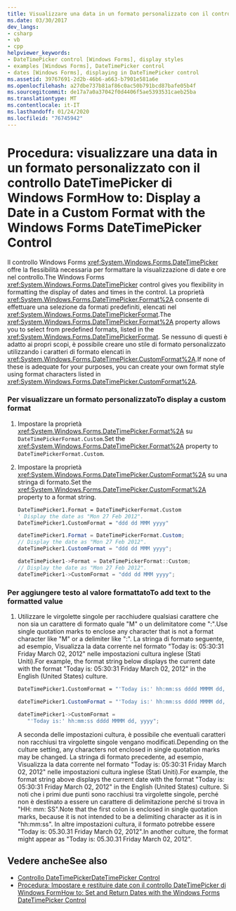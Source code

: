 ```yaml
---
title: Visualizzare una data in un formato personalizzato con il controllo DateTimePicker
ms.date: 03/30/2017
dev_langs:
- csharp
- vb
- cpp
helpviewer_keywords:
- DateTimePicker control [Windows Forms], display styles
- examples [Windows Forms], DateTimePicker control
- dates [Windows Forms], displaying in DateTimePicker control
ms.assetid: 39767691-2d2b-46b6-a663-b7901e581a6e
ms.openlocfilehash: a27dbe737b81af86c0ac50b791bcd87bafe05b4f
ms.sourcegitcommit: de17a7a0a37042f0d4406f5ae5393531caeb25ba
ms.translationtype: MT
ms.contentlocale: it-IT
ms.lasthandoff: 01/24/2020
ms.locfileid: "76745942"
---
```

# <a name="how-to-display-a-date-in-a-custom-format-with-the-windows-forms-datetimepicker-control"></a><span data-ttu-id="9aaf3-102">Procedura: visualizzare una data in un formato personalizzato con il controllo DateTimePicker di Windows Form</span><span class="sxs-lookup"><span data-stu-id="9aaf3-102">How to: Display a Date in a Custom Format with the Windows Forms DateTimePicker Control</span></span>
<span data-ttu-id="9aaf3-103">Il controllo Windows Forms <xref:System.Windows.Forms.DateTimePicker> offre la flessibilità necessaria per formattare la visualizzazione di date e ore nel controllo.</span><span class="sxs-lookup"><span data-stu-id="9aaf3-103">The Windows Forms <xref:System.Windows.Forms.DateTimePicker> control gives you flexibility in formatting the display of dates and times in the control.</span></span> <span data-ttu-id="9aaf3-104">La proprietà <xref:System.Windows.Forms.DateTimePicker.Format%2A> consente di effettuare una selezione da formati predefiniti, elencati nel <xref:System.Windows.Forms.DateTimePickerFormat>.</span><span class="sxs-lookup"><span data-stu-id="9aaf3-104">The <xref:System.Windows.Forms.DateTimePicker.Format%2A> property allows you to select from predefined formats, listed in the <xref:System.Windows.Forms.DateTimePickerFormat>.</span></span> <span data-ttu-id="9aaf3-105">Se nessuno di questi è adatto ai propri scopi, è possibile creare uno stile di formato personalizzato utilizzando i caratteri di formato elencati in <xref:System.Windows.Forms.DateTimePicker.CustomFormat%2A>.</span><span class="sxs-lookup"><span data-stu-id="9aaf3-105">If none of these is adequate for your purposes, you can create your own format style using format characters listed in <xref:System.Windows.Forms.DateTimePicker.CustomFormat%2A>.</span></span>  
  
### <a name="to-display-a-custom-format"></a><span data-ttu-id="9aaf3-106">Per visualizzare un formato personalizzato</span><span class="sxs-lookup"><span data-stu-id="9aaf3-106">To display a custom format</span></span>  
  
1. <span data-ttu-id="9aaf3-107">Impostare la proprietà <xref:System.Windows.Forms.DateTimePicker.Format%2A> su `DateTimePickerFormat.Custom`.</span><span class="sxs-lookup"><span data-stu-id="9aaf3-107">Set the <xref:System.Windows.Forms.DateTimePicker.Format%2A> property to `DateTimePickerFormat.Custom`.</span></span>  
  
2. <span data-ttu-id="9aaf3-108">Impostare la proprietà <xref:System.Windows.Forms.DateTimePicker.CustomFormat%2A> su una stringa di formato.</span><span class="sxs-lookup"><span data-stu-id="9aaf3-108">Set the <xref:System.Windows.Forms.DateTimePicker.CustomFormat%2A> property to a format string.</span></span>  
  
    ```vb  
    DateTimePicker1.Format = DateTimePickerFormat.Custom  
    ' Display the date as "Mon 27 Feb 2012".  
    DateTimePicker1.CustomFormat = "ddd dd MMM yyyy"  
    ```  
  
    ```csharp  
    dateTimePicker1.Format = DateTimePickerFormat.Custom;  
    // Display the date as "Mon 27 Feb 2012".  
    dateTimePicker1.CustomFormat = "ddd dd MMM yyyy";  
    ```  
  
    ```cpp  
    dateTimePicker1->Format = DateTimePickerFormat::Custom;  
    // Display the date as "Mon 27 Feb 2012".  
    dateTimePicker1->CustomFormat = "ddd dd MMM yyyy";  
    ```  
  
### <a name="to-add-text-to-the-formatted-value"></a><span data-ttu-id="9aaf3-109">Per aggiungere testo al valore formattato</span><span class="sxs-lookup"><span data-stu-id="9aaf3-109">To add text to the formatted value</span></span>  
  
1. <span data-ttu-id="9aaf3-110">Utilizzare le virgolette singole per racchiudere qualsiasi carattere che non sia un carattere di formato quale "M" o un delimitatore come ":".</span><span class="sxs-lookup"><span data-stu-id="9aaf3-110">Use single quotation marks to enclose any character that is not a format character like "M" or a delimiter like ":".</span></span> <span data-ttu-id="9aaf3-111">La stringa di formato seguente, ad esempio, Visualizza la data corrente nel formato "Today is: 05:30:31 Friday March 02, 2012" nelle impostazioni cultura inglese (Stati Uniti).</span><span class="sxs-lookup"><span data-stu-id="9aaf3-111">For example, the format string below displays the current date with the format "Today is: 05:30:31 Friday March 02, 2012" in the English (United States) culture.</span></span>  
  
    ```vb  
    DateTimePicker1.CustomFormat = "'Today is:' hh:mm:ss dddd MMMM dd, yyyy"  
    ```  
  
    ```csharp  
    dateTimePicker1.CustomFormat = "'Today is:' hh:mm:ss dddd MMMM dd, yyyy";  
    ```  
  
    ```cpp  
    dateTimePicker1->CustomFormat =  
       "'Today is:' hh:mm:ss dddd MMMM dd, yyyy";  
    ```  
  
     <span data-ttu-id="9aaf3-112">A seconda delle impostazioni cultura, è possibile che eventuali caratteri non racchiusi tra virgolette singole vengano modificati.</span><span class="sxs-lookup"><span data-stu-id="9aaf3-112">Depending on the culture setting, any characters not enclosed in single quotation marks may be changed.</span></span> <span data-ttu-id="9aaf3-113">La stringa di formato precedente, ad esempio, Visualizza la data corrente nel formato "Today is: 05:30:31 Friday March 02, 2012" nelle impostazioni cultura inglese (Stati Uniti).</span><span class="sxs-lookup"><span data-stu-id="9aaf3-113">For example, the format string above displays the current date with the format "Today is: 05:30:31 Friday March 02, 2012" in the English (United States) culture.</span></span> <span data-ttu-id="9aaf3-114">Si noti che i primi due punti sono racchiusi tra virgolette singole, perché non è destinato a essere un carattere di delimitazione perché si trova in "HH: mm: SS".</span><span class="sxs-lookup"><span data-stu-id="9aaf3-114">Note that the first colon is enclosed in single quotation marks, because it is not intended to be a delimiting character as it is in "hh:mm:ss".</span></span> <span data-ttu-id="9aaf3-115">In altre impostazioni cultura, il formato potrebbe essere "Today is: 05.30.31 Friday March 02, 2012".</span><span class="sxs-lookup"><span data-stu-id="9aaf3-115">In another culture, the format might appear as "Today is: 05.30.31 Friday March 02, 2012".</span></span>  
  
## <a name="see-also"></a><span data-ttu-id="9aaf3-116">Vedere anche</span><span class="sxs-lookup"><span data-stu-id="9aaf3-116">See also</span></span>

- [<span data-ttu-id="9aaf3-117">Controllo DateTimePicker</span><span class="sxs-lookup"><span data-stu-id="9aaf3-117">DateTimePicker Control</span></span>](datetimepicker-control-windows-forms.md)
- [<span data-ttu-id="9aaf3-118">Procedura: Impostare e restituire date con il controllo DateTimePicker di Windows Form</span><span class="sxs-lookup"><span data-stu-id="9aaf3-118">How to: Set and Return Dates with the Windows Forms DateTimePicker Control</span></span>](how-to-set-and-return-dates-with-the-windows-forms-datetimepicker-control.md)
